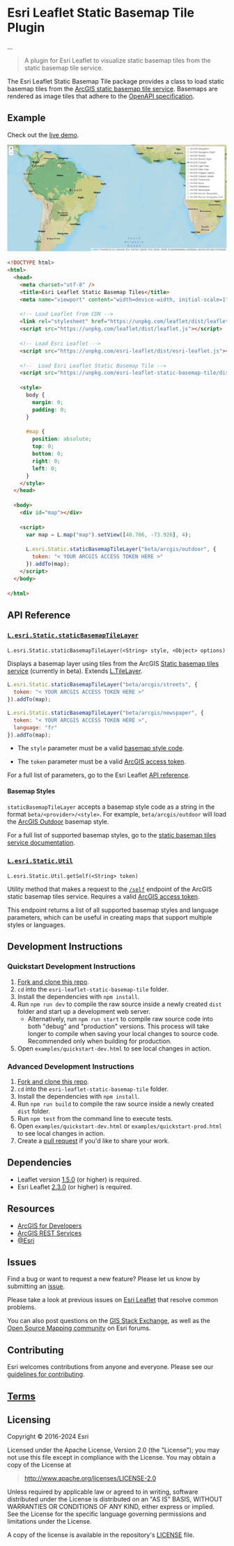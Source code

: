 # Esri Leaflet Static Basemap Tile Plugin

...

> A plugin for Esri Leaflet to visualize static basemap tiles 
from the static basemap tile service.

The Esri Leaflet Static Basemap Tile package provides a class to load static basemap tiles from the [ArcGIS static basemap tile service](https://developers.arcgis.com/rest/basemap-styles/). Basemaps are rendered as image tiles that adhere to the [OpenAPI specification](https://static-map-tiles-api.arcgis.com/arcgis/rest/services/static-basemap-tiles-service/beta/specification/open-api-v3-0/).

## Example

Check out the [live demo]().

![Example Image](example.png)

```html
<!DOCTYPE html>
<html>
  <head>
    <meta charset="utf-8" />
    <title>Esri Leaflet Static Basemap Tiles</title>
    <meta name="viewport" content="width=device-width, initial-scale=1" />

    <!-- Load Leaflet from CDN -->
    <link rel="stylesheet" href="https://unpkg.com/leaflet/dist/leaflet.css" />
    <script src="https://unpkg.com/leaflet/dist/leaflet.js"></script>

    <!-- Load Esri Leaflet -->
    <script src="https://unpkg.com/esri-leaflet/dist/esri-leaflet.js"></script>

    <!--  Load Esri Leaflet Static Basemap Tile -->
    <script src="https://unpkg.com/esri-leaflet-static-basemap-tile/dist/esri-leaflet-static-basemap-tile.js"></script>
    
    <style>
      body {
        margin: 0;
        padding: 0;
      }

      #map {
        position: absolute;
        top: 0;
        bottom: 0;
        right: 0;
        left: 0;
      }
    </style>
  </head>

  <body>
    <div id="map"></div>

    <script>
      var map = L.map("map").setView([40.706, -73.926], 4);

      L.esri.Static.staticBasemapTileLayer("beta/arcgis/outdoor", {
        token: "< YOUR ARCGIS ACCESS TOKEN HERE >"
      }).addTo(map);
    </script>
  </body>

</html>
```

## API Reference

### [`L.esri.Static.staticBasemapTileLayer`]()

`L.esri.Static.staticBasemapTileLayer(<String> style, <Object> options)`

Displays a basemap layer using tiles from the ArcGIS [Static basemap tiles service](https://developers.arcgis.com/rest/static-basemap-tiles/) (currently in beta). Extends [L.TileLayer](https://leafletjs.com/reference.html#tilelayer).

```js
L.esri.Static.staticBasemapTileLayer("beta/arcgis/streets", {
  token: "< YOUR ARCGIS ACCESS TOKEN HERE >"
}).addTo(map);
```

```js
L.esri.Static.staticBasemapTileLayer("beta/arcgis/newspaper", {
  token: "< YOUR ARCGIS ACCESS TOKEN HERE >",
  language: "fr"
}).addTo(map);
```

* The `style` parameter must be a valid [basemap style code](#basemap-styles).

* The `token` parameter must be a valid [ArcGIS access token](https://developers.arcgis.com/documentation/security-and-authentication/api-key-authentication/tutorials/create-an-api-key/).

For a full list of parameters, go to the Esri Leaflet [API reference]().

#### Basemap Styles

`staticBasemapTileLayer` accepts a basemap style code as a string in the format `beta/<provider>/<style>`. For example, `beta/arcgis/outdoor` will load the [ArcGIS Outdoor](https://developers.arcgis.com/rest/static-basemap-tiles/arcgis-outdoor-tile-get/) basemap style.

For a full list of supported basemap styles, go to the [static basemap tiles service documentation](https://developers.arcgis.com/rest/static-basemap-tiles/).

### [`L.esri.Static.Util`]()

`L.esri.Static.Util.getSelf(<String> token)`

Utility method that makes a request to the [`/self`](https://developers.arcgis.com/rest/static-basemap-tiles/service-self-get/) endpoint of the ArcGIS static basemap tiles service. Requires a valid [ArcGIS access token](https://developers.arcgis.com/documentation/security-and-authentication/api-key-authentication/tutorials/create-an-api-key/).

This endpoint returns a list of all supported basemap styles and language parameters, which can be useful in creating maps that support multiple styles or languages.

## Development Instructions

### Quickstart Development Instructions

1. [Fork and clone this repo](https://help.github.com/articles/fork-a-repo).
2. `cd` into the `esri-leaflet-static-basemap-tile` folder.
3. Install the dependencies with `npm install`.
4. Run `npm run dev` to compile the raw source inside a newly created `dist` folder and start up a development web server.
   - Alternatively, run `npm run start` to compile raw source code into both "debug" and "production" versions. This process will take longer to compile when saving your local changes to source code. Recommended only when building for production.
5. Open `examples/quickstart-dev.html` to see local changes in action.

### Advanced Development Instructions

1. [Fork and clone this repo](https://help.github.com/articles/fork-a-repo).
2. `cd` into the `esri-leaflet-static-basemap-tile` folder.
3. Install the dependencies with `npm install`.
4. Run `npm run build` to compile the raw source inside a newly created `dist` folder.
5. Run `npm test` from the command line to execute tests.
6. Open `examples/quickstart-dev.html` or `examples/quickstart-prod.html` to see local changes in action.
7. Create a [pull request](https://help.github.com/articles/creating-a-pull-request) if you'd like to share your work.

## Dependencies

- Leaflet version [1.5.0](https://github.com/Leaflet/Leaflet/releases/tag/v1.5.0) (or higher) is required.
- Esri Leaflet [2.3.0](https://github.com/Esri/esri-leaflet/releases/tag/v2.3.0) (or higher) is required.

## Resources

- [ArcGIS for Developers](http://developers.arcgis.com)
- [ArcGIS REST Services](http://resources.arcgis.com/en/help/arcgis-rest-api/)
- [@Esri](http://twitter.com/esri)

## Issues

Find a bug or want to request a new feature? Please let us know by submitting an [issue](https://github.com/Esri/esri-leaflet-static-basemap-tile/issues).

Please take a look at previous issues on [Esri Leaflet](https://github.com/Esri/esri-leaflet/issues?labels=FAQ&milestone=&page=1&state=closed) that resolve common problems.

You can also post questions on the [GIS Stack Exchange](http://gis.stackexchange.com/questions/ask?tags=esri-leaflet,leaflet), as well as the [Open Source Mapping community](https://community.esri.com/t5/open-source-mapping-libraries-ques/bd-p/open-source-mapping-libraries-questions) on Esri forums.

## Contributing

Esri welcomes contributions from anyone and everyone. Please see our [guidelines for contributing](https://github.com/Esri/esri-leaflet/blob/master/CONTRIBUTING.md).

## [Terms](https://github.com/Esri/esri-leaflet#terms)

## Licensing

Copyright &copy; 2016-2024 Esri

Licensed under the Apache License, Version 2.0 (the "License");
you may not use this file except in compliance with the License.
You may obtain a copy of the License at

> http://www.apache.org/licenses/LICENSE-2.0

Unless required by applicable law or agreed to in writing, software
distributed under the License is distributed on an "AS IS" BASIS,
WITHOUT WARRANTIES OR CONDITIONS OF ANY KIND, either express or implied.
See the License for the specific language governing permissions and
limitations under the License.

A copy of the license is available in the repository's [LICENSE](./LICENSE) file.
